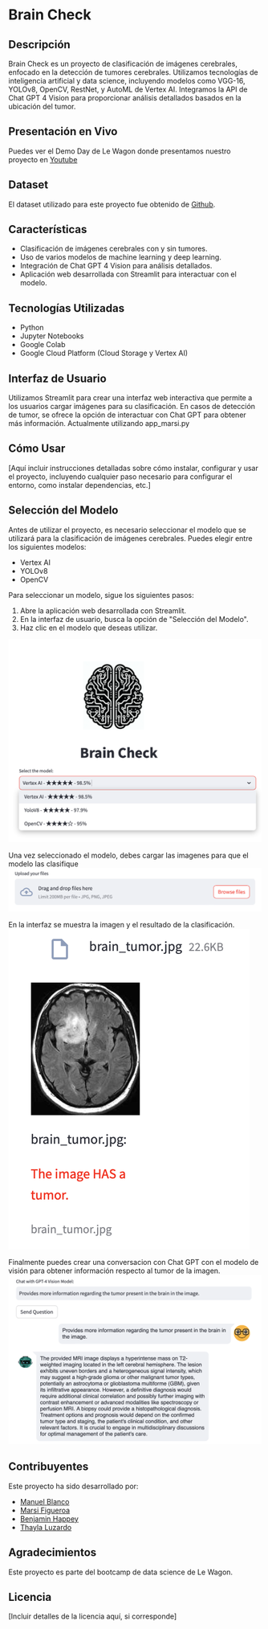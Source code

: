 # Brain Check

## Descripción
Brain Check es un proyecto de clasificación de imágenes cerebrales, enfocado en la detección de tumores cerebrales. Utilizamos tecnologías de inteligencia artificial y data science, incluyendo modelos como VGG-16, YOLOv8, OpenCV, RestNet, y AutoML de Vertex AI. Integramos la API de Chat GPT 4 Vision para proporcionar análisis detallados basados en la ubicación del tumor.

## Presentación en Vivo
Puedes ver el Demo Day de Le Wagon donde presentamos nuestro proyecto en [Youtube](https://youtu.be/wAYz_WCgVAU?t=1428)

## Dataset
El dataset utilizado para este proyecto fue obtenido de [Github](https://github.com/parhambt/MRI-brain-tumor-detection/tree/main).

## Características
- Clasificación de imágenes cerebrales con y sin tumores.
- Uso de varios modelos de machine learning y deep learning.
- Integración de Chat GPT 4 Vision para análisis detallados.
- Aplicación web desarrollada con Streamlit para interactuar con el modelo.

## Tecnologías Utilizadas
- Python
- Jupyter Notebooks
- Google Colab
- Google Cloud Platform (Cloud Storage y Vertex AI)

## Interfaz de Usuario
Utilizamos Streamlit para crear una interfaz web interactiva que permite a los usuarios cargar imágenes para su clasificación. En casos de detección de tumor, se ofrece la opción de interactuar con Chat GPT para obtener más información.
Actualmente utilizando app_marsi.py
## Cómo Usar
[Aquí incluir instrucciones detalladas sobre cómo instalar, configurar y usar el proyecto, incluyendo cualquier paso necesario para configurar el entorno, como instalar dependencias, etc.]
## Selección del Modelo

Antes de utilizar el proyecto, es necesario seleccionar el modelo que se utilizará para la clasificación de imágenes cerebrales. Puedes elegir entre los siguientes modelos:

- Vertex AI
- YOLOv8
- OpenCV

Para seleccionar un modelo, sigue los siguientes pasos:

1. Abre la aplicación web desarrollada con Streamlit.
2. En la interfaz de usuario, busca la opción de "Selección del Modelo".
3. Haz clic en el modelo que deseas utilizar.

![Captura de pantalla](Frontend/static/select_model.png)

Una vez seleccionado el modelo, debes cargar las imagenes para que el modelo las clasifique
![Captura de pantalla](Frontend/static/Upload_files.png)

En la interfaz se muestra la imagen y el resultado de la clasificación.
![Captura de pantalla](Frontend/static/Resultado.png)

Finalmente puedes crear una conversacion con Chat GPT con el modelo de visión para obtener información respecto al tumor de la imagen.
![Captura de pantalla](Frontend/static/Chat.png)

## Contribuyentes
Este proyecto ha sido desarrollado por:
- [Manuel Blanco](https://github.com/MBlancoC)
- [Marsi Figueroa](https://github.com/Marsi3116)
- [Benjamin Happey](https://github.com/BenjaminHappey)
- [Thayla Luzardo](https://github.com/ThaylaLuzardo)

## Agradecimientos
Este proyecto es parte del bootcamp de data science de Le Wagon.

## Licencia
[Incluir detalles de la licencia aquí, si corresponde]
